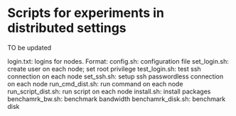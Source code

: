 # Scripts for experiments in distributed settings
TO be updated

login.txt: logins for nodes. Format: <ip> <username> <password>
config.sh: configuration file
set_login.sh: create user on each node; set root privilege
test_login.sh: test ssh connection on each node
set_ssh.sh: setup ssh passwordless connection on each node
run_cmd_dist.sh: run command on each node
run_script_dist.sh: run script on each node
install.sh: install packages
benchamrk_bw.sh: benchmark bandwidth
benchamrk_disk.sh: benchmark disk